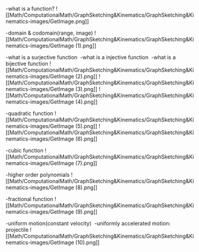 -what is a function?
![[Math/ComputationalMath/GraphSketching&Kinematics/GraphSketching&Kinematics-images/GetImage.png]]

-domain & codomain(range, image)
![[Math/ComputationalMath/GraphSketching&Kinematics/GraphSketching&Kinematics-images/GetImage (1).png]]

-what is a surjective function 
-what is a injective function 
-what is a bijective function
![[Math/ComputationalMath/GraphSketching&Kinematics/GraphSketching&Kinematics-images/GetImage (2).png]]
![[Math/ComputationalMath/GraphSketching&Kinematics/GraphSketching&Kinematics-images/GetImage (3).png]]
![[Math/ComputationalMath/GraphSketching&Kinematics/GraphSketching&Kinematics-images/GetImage (4).png]]

-quadratic function
![[Math/ComputationalMath/GraphSketching&Kinematics/GraphSketching&Kinematics-images/GetImage (5).png]]
![[Math/ComputationalMath/GraphSketching&Kinematics/GraphSketching&Kinematics-images/GetImage (6).png]]

-cubic function
![[Math/ComputationalMath/GraphSketching&Kinematics/GraphSketching&Kinematics-images/GetImage (7).png]]

-higher order polynomials
![[Math/ComputationalMath/GraphSketching&Kinematics/GraphSketching&Kinematics-images/GetImage (8).png]]

-fractional function
![[Math/ComputationalMath/GraphSketching&Kinematics/GraphSketching&Kinematics-images/GetImage (9).png]]

-uniform motion(constant velocity) 
-uniformly accelerated motion: projectile
![[Math/ComputationalMath/GraphSketching&Kinematics/GraphSketching&Kinematics-images/GetImage (10).png]]
